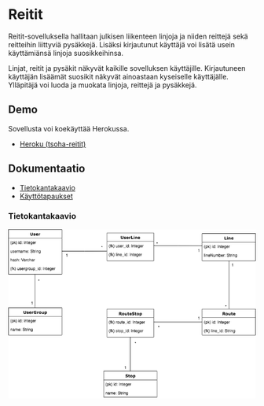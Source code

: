 # Reitit

Reitit-sovelluksella hallitaan julkisen liikenteen linjoja ja niiden reittejä sekä reitteihin
liittyviä pysäkkejä. Lisäksi kirjautunut käyttäjä voi lisätä usein käyttämiänsä linjoja
suosikkeihinsa.

Linjat, reitit ja pysäkit näkyvät kaikille sovelluksen käyttäjille. Kirjautuneen käyttäjän lisäämät
suosikit näkyvät ainoastaan kyseiselle käyttäjälle. Ylläpitäjä voi luoda ja muokata linjoja,
reittejä ja pysäkkejä.

## Demo

Sovellusta voi koekäyttää Herokussa.

- [Heroku (tsoha-reitit)](https://tsoha-reitit.herokuapp.com/)

## Dokumentaatio

- [Tietokantakaavio](documentation/tietokantakaavio.png)
- [Käyttötapaukset](documentation/kayttotapaukset.md)

### Tietokantakaavio

![Tietokantakaavio](documentation/tietokantakaavio.png)
